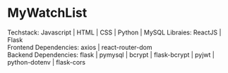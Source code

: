 # MyWatchList 

Techstack: Javascript | HTML | CSS | Python | MySQL 
Libraies: ReactJS | Flask   
Frontend Dependencies: axios | react-router-dom  
Backend Dependencies: flask | pymysql | bcrypt | flask-bcrypt | pyjwt | python-dotenv | flask-cors